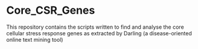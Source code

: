 # Core_CSR_Genes
This repository contains the scripts written to find and analyse the core cellular stress response genes as extracted by Darling (a disease-oriented online text mining tool) 
